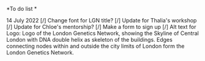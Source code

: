 *To do list *

14 July 2022
[/] Change font for LGN title?
[/] Update for Thalia's workshop
[/] Update for Chloe's mentorship?
[/] Make a form to sign up 
[/] Alt text for Logo: Logo of the London Genetics Network, showing the Skyline of Central London with DNA double helix as skeleton of the buildings. Edges connecting nodes within and outside the city limits of London form the London Genetics Network.